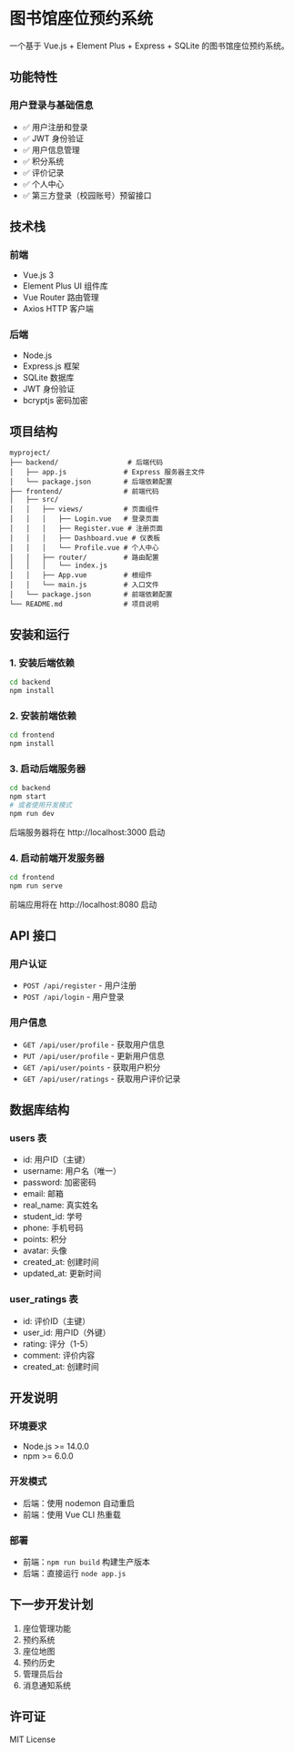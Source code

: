 # 图书馆座位预约系统

一个基于 Vue.js + Element Plus + Express + SQLite 的图书馆座位预约系统。

## 功能特性

### 用户登录与基础信息
- ✅ 用户注册和登录
- ✅ JWT 身份验证
- ✅ 用户信息管理
- ✅ 积分系统
- ✅ 评价记录
- ✅ 个人中心
- ✅ 第三方登录（校园账号）预留接口

## 技术栈

### 前端
- Vue.js 3
- Element Plus UI 组件库
- Vue Router 路由管理
- Axios HTTP 客户端

### 后端
- Node.js
- Express.js 框架
- SQLite 数据库
- JWT 身份验证
- bcryptjs 密码加密

## 项目结构

```
myproject/
├── backend/                 # 后端代码
│   ├── app.js              # Express 服务器主文件
│   └── package.json        # 后端依赖配置
├── frontend/               # 前端代码
│   ├── src/
│   │   ├── views/          # 页面组件
│   │   │   ├── Login.vue   # 登录页面
│   │   │   ├── Register.vue # 注册页面
│   │   │   ├── Dashboard.vue # 仪表板
│   │   │   └── Profile.vue # 个人中心
│   │   ├── router/         # 路由配置
│   │   │   └── index.js
│   │   ├── App.vue         # 根组件
│   │   └── main.js         # 入口文件
│   └── package.json        # 前端依赖配置
└── README.md               # 项目说明
```

## 安装和运行

### 1. 安装后端依赖

```bash
cd backend
npm install
```

### 2. 安装前端依赖

```bash
cd frontend
npm install
```

### 3. 启动后端服务器

```bash
cd backend
npm start
# 或者使用开发模式
npm run dev
```

后端服务器将在 http://localhost:3000 启动

### 4. 启动前端开发服务器

```bash
cd frontend
npm run serve
```

前端应用将在 http://localhost:8080 启动

## API 接口

### 用户认证
- `POST /api/register` - 用户注册
- `POST /api/login` - 用户登录

### 用户信息
- `GET /api/user/profile` - 获取用户信息
- `PUT /api/user/profile` - 更新用户信息
- `GET /api/user/points` - 获取用户积分
- `GET /api/user/ratings` - 获取用户评价记录

## 数据库结构

### users 表
- id: 用户ID（主键）
- username: 用户名（唯一）
- password: 加密密码
- email: 邮箱
- real_name: 真实姓名
- student_id: 学号
- phone: 手机号码
- points: 积分
- avatar: 头像
- created_at: 创建时间
- updated_at: 更新时间

### user_ratings 表
- id: 评价ID（主键）
- user_id: 用户ID（外键）
- rating: 评分（1-5）
- comment: 评价内容
- created_at: 创建时间

## 开发说明

### 环境要求
- Node.js >= 14.0.0
- npm >= 6.0.0

### 开发模式
- 后端：使用 nodemon 自动重启
- 前端：使用 Vue CLI 热重载

### 部署
- 前端：`npm run build` 构建生产版本
- 后端：直接运行 `node app.js`

## 下一步开发计划

1. 座位管理功能
2. 预约系统
3. 座位地图
4. 预约历史
5. 管理员后台
6. 消息通知系统

## 许可证

MIT License 